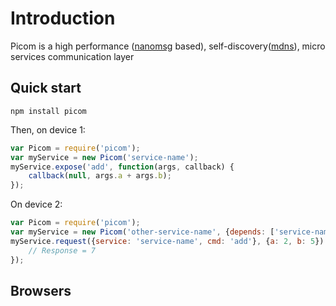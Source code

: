 # Introduction

Picom is a high performance ([nanomsg](http://nanomsg.org/) based), self-discovery([mdns](https://www.npmjs.com/package/mdns)), micro services communication layer

## Quick start

	npm install picom

Then, on device 1:

```js
var Picom = require('picom');
var myService = new Picom('service-name');
myService.expose('add', function(args, callback) {
	callback(null, args.a + args.b);
});
```

On device 2:

```js
var Picom = require('picom');
var myService = new Picom('other-service-name', {depends: ['service-name']});
myService.request({service: 'service-name', cmd: 'add'}, {a: 2, b: 5}).then(function(response) {
	// Response = 7
});
```

## Browsers
